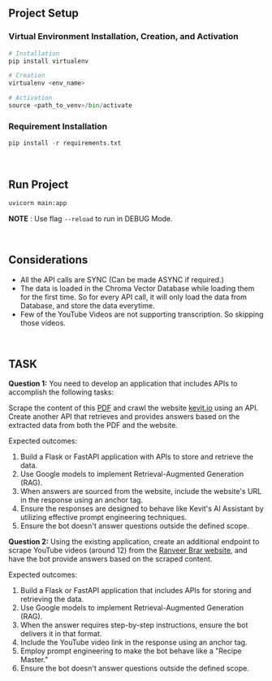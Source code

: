 ## Project Setup

### Virtual Environment Installation, Creation, and Activation
```python
# Installation
pip install virtualenv

# Creation
virtualenv <env_name>

# Activation
source <path_to_venv>/bin/activate
```

### Requirement Installation
```python
pip install -r requirements.txt
```
<br>

## Run Project
```python
uvicorn main:app
```
**NOTE** : Use flag ```--reload``` to run in DEBUG Mode.

<br>

## Considerations

- All the API calls are SYNC (Can be made ASYNC if required.)
- The data is loaded in the Chroma Vector Database while loading them for the first time. So for every API call, it will only load the data from Database, and store the data everytime.
- Few of the YouTube Videos are not supporting transcription. So skipping those videos.

<br>

## TASK

**Question 1:** You need to develop an application that includes APIs to accomplish the following tasks:

Scrape the content of
this [PDF](https://adminkevit-my.sharepoint.com/personal/darshit_mehta_botprosolutions_com/_layouts/15/onedrive.aspx?id=%2Fpersonal%2Fdarshit%5Fmehta%5Fbotprosolutions%5Fcom%2FDocuments%2Fgenerative%20AI%2FKevit%2FKevit%20Employee%20Handbook%2Epdf&parent=%2Fpersonal%2Fdarshit%5Fmehta%5Fbotprosolutions%5Fcom%2FDocuments%2Fgenerative%20AI%2FKevit&ga=1)
and crawl the website [kevit.io](https://kevit.io/) using an API.
Create another API that retrieves and provides answers based on the extracted data from both the PDF and the website.

Expected outcomes:

1. Build a Flask or FastAPI application with APIs to store and retrieve the data.
2. Use Google models to implement Retrieval-Augmented Generation (RAG).
3. When answers are sourced from the website, include the website's URL in the response using an anchor tag.
4. Ensure the responses are designed to behave like Kevit's AI Assistant by utilizing effective prompt engineering
   techniques.
5. Ensure the bot doesn't answer questions outside the defined scope.

**Question 2:** Using the existing application, create an additional endpoint to scrape YouTube videos (around 12) from
the [Ranveer Brar website](https://ranveerbrar.com/), and have the bot provide answers based on the scraped content.

Expected outcomes:

1. Build a Flask or FastAPI application that includes APIs for storing and retrieving the data.
2. Use Google models to implement Retrieval-Augmented Generation (RAG).
3. When the answer requires step-by-step instructions, ensure the bot delivers it in that format.
4. Include the YouTube video link in the response using an anchor tag.
5. Employ prompt engineering to make the bot behave like a "Recipe Master."
6. Ensure the bot doesn't answer questions outside the defined scope.
